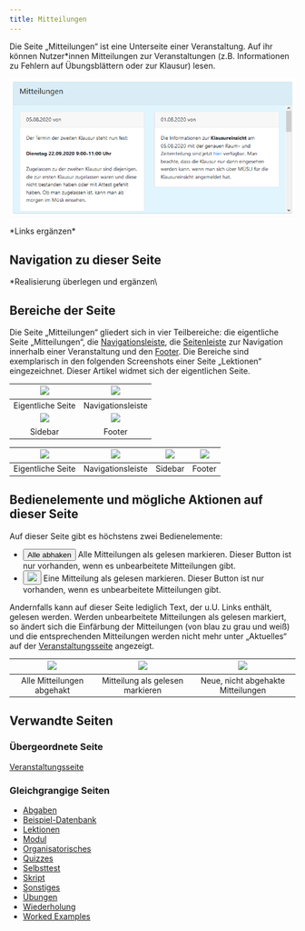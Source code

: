 ```yaml
---
title: Mitteilungen
---
```

Die Seite „Mitteilungen“ ist eine Unterseite einer Veranstaltung. Auf ihr können Nutzer\*innen Mitteilungen zur Veranstaltungen (z.B. Informationen zu Fehlern auf Übungsblättern oder zur Klausur) lesen.

![](/img/Mitteilungen_thumb.png)

\*Links ergänzen\*

## Navigation zu dieser Seite
\*Realisierung überlegen und ergänzen\

## Bereiche der Seite
Die Seite „Mitteilungen“ gliedert sich in vier Teilbereiche: die eigentliche Seite „Mitteilungen“, die [Navigationsleiste](nav-bar.md), die [Seitenleiste](sidebar.md) zur Navigation innerhalb einer Veranstaltung und den [Footer](footer.md). Die Bereiche sind exemplarisch in den folgenden Screenshots einer Seite „Lektionen“ eingezeichnet. Dieser Artikel widmet sich der eigentlichen Seite.

|<img src="https://media.githubusercontent.com/media/MaMpf-HD/mampf/docs/docs/static/img/Lektionen_eigentliche_Seite.png" height="300"/>|<img src="https://media.githubusercontent.com/media/MaMpf-HD/mampf/docs/docs/static/img/Lektionen_navbar.png" height="300"/>|
|:---: | :---: |
|Eigentliche Seite|Navigationsleiste|
|<img src="https://media.githubusercontent.com/media/MaMpf-HD/mampf/docs/docs/static/img/Lektionen_sidebar.png" height="300"/>|<img src="https://media.githubusercontent.com/media/MaMpf-HD/mampf/docs/docs/static/img/Footer.png" height="350"/>|
|Sidebar|Footer|

|<img src="https://media.githubusercontent.com/media/MaMpf-HD/mampf/docs/docs/static/img/Lektionen_eigentliche_Seite.png" height="150"/>|<img src="https://media.githubusercontent.com/media/MaMpf-HD/mampf/docs/docs/static/img/Lektionen_navbar.png" height="150"/>|<img src="https://media.githubusercontent.com/media/MaMpf-HD/mampf/docs/docs/static/img/Lektionen_sidebar.png" height="150"/>|<img src="https://media.githubusercontent.com/media/MaMpf-HD/mampf/docs/docs/static/img/Footer.png" height="180"/>|
|:---: | :---: |:---: | :---:|
|Eigentliche Seite|Navigationsleiste|Sidebar|Footer|

## Bedienelemente und mögliche Aktionen auf dieser Seite
Auf dieser Seite gibt es höchstens zwei Bedienelemente:

* <button name="button">Alle abhaken</button> Alle Mitteilungen als gelesen markieren. Dieser Button ist nur vorhanden, wenn es unbearbeitete Mitteilungen gibt.
* <button name="button"><img src="https://media.githubusercontent.com/media/MaMpf-HD/mampf/docs/docs/static/img/check.png" height="12"/></button> Eine Mitteilung als gelesen markieren. Dieser Button ist nur vorhanden, wenn es unbearbeitete Mitteilungen gibt.

Andernfalls kann auf dieser Seite lediglich Text, der u.U. Links enthält, gelesen werden. Werden unbearbeitete Mitteilungen als gelesen markiert, so ändert sich die Einfärbung der Mitteilungen (von blau zu grau und weiß) und die entsprechenden Mitteilungen werden nicht mehr unter „Aktuelles“ auf der [Veranstaltungsseite](event-series.md) angezeigt.

|<img src="https://media.githubusercontent.com/media/MaMpf-HD/mampf/docs/docs/static/img/Mitteilungen_anonymisiert.png" height="250"/> |<img src="https://media.githubusercontent.com/media/MaMpf-HD/mampf/docs/docs/static/img/Mitteilungen_als_gelesen_markieren_anonymisiert.png" height="250"/>  | <img src="https://media.githubusercontent.com/media/MaMpf-HD/mampf/docs/docs/static/img/Mitteilungen_alle_abhaken_anonymisiert.png" height="250"/>|
|:---: | :---: | :---:|
|Alle Mitteilungen abgehakt|Mitteilung als gelesen markieren|Neue, nicht abgehakte Mitteilungen|

## Verwandte Seiten
### Übergeordnete Seite
[Veranstaltungsseite](event-series.md)

### Gleichgrangige Seiten
* [Abgaben](submissions.md)
* [Beispiel-Datenbank](erdbeere.md)
* [Lektionen](lessons.md)
* [Modul](module.md)
* [Organisatorisches](general-information.md)
* [Quizzes](quizzes.md)
* [Selbsttest](self-assessment.md)
* [Skript](manuscript.md)
* [Sonstiges](miscellaneous.md)
* [Übungen](exercises.md)
* [Wiederholung](repetition.md)
* [Worked Examples](worked-examples.md)
